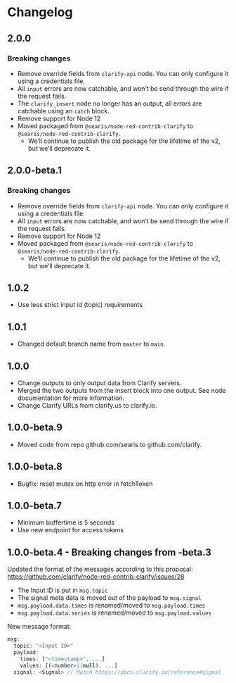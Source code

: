 # Changelog

## 2.0.0

### Breaking changes

- Remove override fields from `clarify-api` node. You can only configure it using a credentials file.
- All `input` errors are now catchable, and won’t be send through the wire if the request fails.
- The `clarify_insert` node no longer has an output, all errors are catchable using an `catch` block.
- Remove support for Node 12
- Moved packaged from `@searis/node-red-contrib-clarify` to `@searis/node-red-contrib-clarify`.
  - We’ll continue to publish the old package for the lifetime of the v2, but we’ll deprecate it.

## 2.0.0-beta.1

### Breaking changes

- Remove override fields from `clarify-api` node. You can only configure it using a credentials file.
- All `input` errors are now catchable, and won’t be send through the wire if the request fails.
- Remove support for Node 12
- Moved packaged from `@searis/node-red-contrib-clarify` to `@searis/node-red-contrib-clarify`.
  - We’ll continue to publish the old package for the lifetime of the v2, but we’ll deprecate it.

## 1.0.2

- Use less strict input id (topic) requirements

## 1.0.1

- Changed default branch name from `master` to `main`.

## 1.0.0

- Change outputs to only output data from Clarify servers.
- Merged the two outputs from the insert block into one output. See node documentation for more information.
- Change Clarify URLs from clarify.us to clarify.io.

## 1.0.0-beta.9

- Moved code from repo github.com/searis to github.com/clarify.

## 1.0.0-beta.8

- Bugfix: reset mutex on http error in fetchToken

## 1.0.0-beta.7

- Minimum buffertime is 5 seconds
- Use new endpoint for access tokens

## 1.0.0-beta.4 - Breaking changes from -beta.3

Updated the format of the messages according to this proposal: https://github.com/clarify/node-red-contrib-clarify/issues/28

- The Input ID is put in `msg.topic`
- The signal meta data is moved out of the payload to `msg.signal`
- `msg.payload.data.times` is renamed/moved to `msg.payload.times`
- `msg.payload.data.series` is renamed/moved to `msg.payload.values`

New message format:

```js
msg:
  topic: "<Input ID>"
  payload:
    times: ["<timestamp>", ...]
    values: [(<number>||null), ...]
  signal: <Signal> // Match https://docs.clarify.io/reference#signal
```
